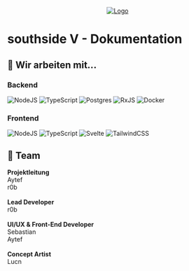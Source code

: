 <p align="center">
  <a href="https://discord.gg/wgd8NNS">
    <img src="https://i.imgur.com/LYOjWZ8.png" alt="Logo"">
  </a>
</p>

# southside V - Dokumentation

## 🚀  Wir arbeiten mit...

### Backend
![NodeJS](https://img.shields.io/badge/node.js-6DA55F?style=for-the-badge&logo=node.js&logoColor=white)
![TypeScript](https://img.shields.io/badge/typescript-%23007ACC.svg?style=for-the-badge&logo=typescript&logoColor=white)
![Postgres](https://img.shields.io/badge/postgres-%23316192.svg?style=for-the-badge&logo=postgresql&logoColor=white)
![RxJS](https://img.shields.io/badge/rxjs-%23B7178C.svg?style=for-the-badge&logo=reactivex&logoColor=white)
![Docker](https://img.shields.io/badge/docker-%230db7ed.svg?style=for-the-badge&logo=docker&logoColor=white)

### Frontend
![NodeJS](https://img.shields.io/badge/node.js-6DA55F?style=for-the-badge&logo=node.js&logoColor=white)
![TypeScript](https://img.shields.io/badge/typescript-%23007ACC.svg?style=for-the-badge&logo=typescript&logoColor=white)
![Svelte](https://img.shields.io/badge/svelte-%23f1413d.svg?style=for-the-badge&logo=svelte&logoColor=white)
![TailwindCSS](https://img.shields.io/badge/tailwindcss-%2338B2AC.svg?style=for-the-badge&logo=tailwind-css&logoColor=white)

## 🧠 Team
<b>Projektleitung</b><br />
Aytef<br>
r0b<br><br>
<b>Lead Developer</b><br />
r0b<br><br>
<b>UI/UX & Front-End Developer</b><br>
Sebastian<br>
Aytef<br><br>
<b>Concept Artist</b><br>
Lucn<br>

